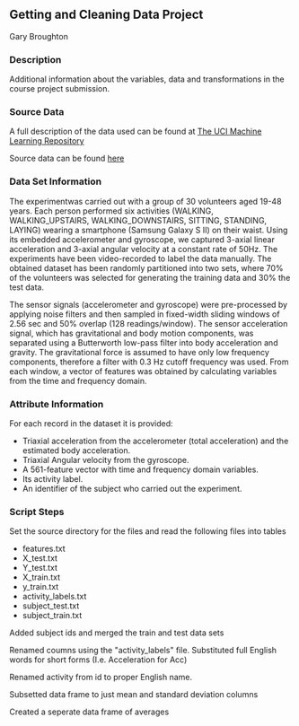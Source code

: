 ## Getting and Cleaning Data Project

Gary Broughton

### Description
Additional information about the variables, data and transformations in the course project submission.

### Source Data
A full description of the data used can be found at [The UCI Machine Learning Repository](http://archive.ics.uci.edu/ml/datasets/Human+Activity+Recognition+Using+Smartphones)

Source data can be found [here](https://d396qusza40orc.cloudfront.net/getdata%2Fprojectfiles%2FUCI%20HAR%20Dataset.zip)

### Data Set Information
The experimentwas carried out with a group of 30 volunteers aged 19-48 years. Each person performed six activities (WALKING, WALKING_UPSTAIRS, WALKING_DOWNSTAIRS, SITTING, STANDING, LAYING) wearing a smartphone (Samsung Galaxy S II) on their waist. Using its embedded accelerometer and gyroscope, we captured 3-axial linear acceleration and 3-axial angular velocity at a constant rate of 50Hz. The experiments have been video-recorded to label the data manually. The obtained dataset has been randomly partitioned into two sets, where 70% of the volunteers was selected for generating the training data and 30% the test data. 

The sensor signals (accelerometer and gyroscope) were pre-processed by applying noise filters and then sampled in fixed-width sliding windows of 2.56 sec and 50% overlap (128 readings/window). The sensor acceleration signal, which has gravitational and body motion components, was separated using a Butterworth low-pass filter into body acceleration and gravity. The gravitational force is assumed to have only low frequency components, therefore a filter with 0.3 Hz cutoff frequency was used. From each window, a vector of features was obtained by calculating variables from the time and frequency domain.

### Attribute Information
For each record in the dataset it is provided: 
- Triaxial acceleration from the accelerometer (total acceleration) and the estimated body acceleration. 
- Triaxial Angular velocity from the gyroscope. 
- A 561-feature vector with time and frequency domain variables. 
- Its activity label. 
- An identifier of the subject who carried out the experiment.

### Script Steps
Set the source directory for the files and read the following files into tables
- features.txt
- X_test.txt
- Y_test.txt
- X_train.txt
- y_train.txt
- activity_labels.txt
- subject_test.txt
- subject_train.txt

Added subject ids and merged the train and test data sets

Renamed coumns using the "activity_labels" file.  Substituted full English words for short forms (I.e. Acceleration for Acc)

Renamed activity from id to proper English name.

Subsetted data frame to just mean and standard deviation columns

Created a seperate data frame of averages